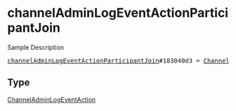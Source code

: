 # channelAdminLogEventActionParticipantJoin

Sample Description

<pre>
<a href="../constructor/channelAdminLogEventActionParticipantJoin.md">channelAdminLogEventActionParticipantJoin</a>#183040d3 = <a href="../type/ChannelAdminLogEventAction.md">ChannelAdminLogEventAction</a>;
</pre>

## Type

<a href="../type/ChannelAdminLogEventAction.md">ChannelAdminLogEventAction</a>
